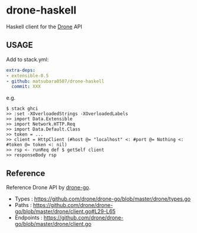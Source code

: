 # drone-haskell

Haskell client for the [Drone](https://github.com/drone/drone) API

## USAGE

Add to stack.yml:

```yaml
extra-deps:
- extensible-0.5
- github: matsubara0507/drone-haskell
  commit: XXX
```

e.g.

```
$ stack ghci
>> :set -XOverloadedStrings -XOverloadedLabels
>> import Data.Extensible
>> import Network.HTTP.Req
>> import Data.Default.Class
>> token = ...
>> client = HttpClient (#host @= "localhost" <: #port @= Nothing <: #token @= token <: nil)
>> rsp <- runReq def $ getSelf client
>> responseBody rsp
```

## Reference

Reference Drone API by [drone-go](https://github.com/drone/drone-go).

- Types : https://github.com/drone/drone-go/blob/master/drone/types.go
- Paths : https://github.com/drone/drone-go/blob/master/drone/client.go#L29-L65
- Endpoints : https://github.com/drone/drone-go/blob/master/drone/client.go
